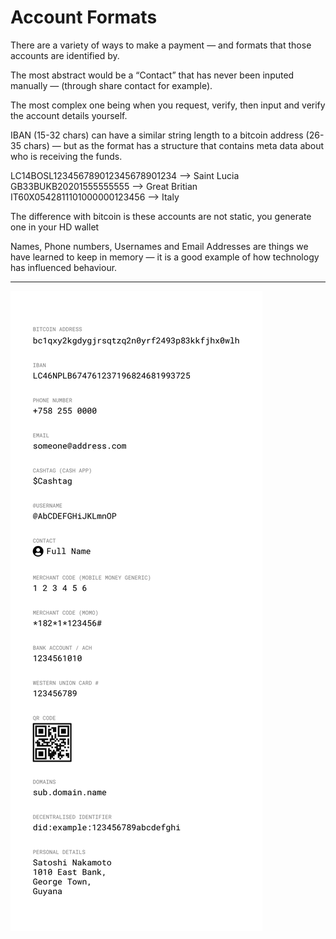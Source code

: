 # Account Formats

There are a variety of ways to make a payment — and formats that those accounts are identified by.

The most abstract would be a “Contact” that has never been inputed manually — (through share contact for example).

The most complex one being when you request, verify, then input and verify the account details yourself.

IBAN (15-32 chars) can have a similar string length to a bitcoin address (26-35 chars) — but as the format has a structure that contains meta data about who is receiving the funds.

LC14BOSL123456789012345678901234 —> Saint Lucia
GB33BUKB20201555555555 —> Great Britian
IT60X0542811101000000123456 —> Italy

The difference with bitcoin is these accounts are not static, you generate one in your HD wallet

Names, Phone numbers, Usernames and Email Addresses are things we have learned to keep in memory — it is a good example of how technology has influenced behaviour.

---

![global-accounts-formats](assets/img/global-accounts-formats.svg)